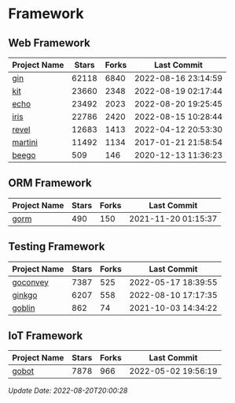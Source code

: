 # Framework

## Web Framework
| Project Name | Stars | Forks | Last Commit |
| ------------ | ----- | ----- | ----------- |
| [gin](https://github.com/gin-gonic/gin) | 62118 | 6840 | 2022-08-16 23:14:59 |
| [kit](https://github.com/go-kit/kit) | 23660 | 2348 | 2022-08-19 02:17:44 |
| [echo](https://github.com/labstack/echo) | 23492 | 2023 | 2022-08-20 19:25:45 |
| [iris](https://github.com/kataras/iris) | 22786 | 2420 | 2022-08-15 10:28:44 |
| [revel](https://github.com/revel/revel) | 12683 | 1413 | 2022-04-12 20:53:30 |
| [martini](https://github.com/go-martini/martini) | 11492 | 1134 | 2017-01-21 21:58:54 |
| [beego](https://github.com/astaxie/beego) | 509 | 146 | 2020-12-13 11:36:23 |

## ORM Framework
| Project Name | Stars | Forks | Last Commit |
| ------------ | ----- | ----- | ----------- |
| [gorm](https://github.com/jinzhu/gorm) | 490 | 150 | 2021-11-20 01:15:37 |

## Testing Framework
| Project Name | Stars | Forks | Last Commit |
| ------------ | ----- | ----- | ----------- |
| [goconvey](https://github.com/smartystreets/goconvey) | 7387 | 525 | 2022-05-17 18:39:55 |
| [ginkgo](https://github.com/onsi/ginkgo) | 6207 | 558 | 2022-08-10 17:17:35 |
| [goblin](https://github.com/franela/goblin) | 862 | 74 | 2021-10-03 14:34:22 |

## IoT Framework
| Project Name | Stars | Forks | Last Commit |
| ------------ | ----- | ----- | ----------- |
| [gobot](https://github.com/hybridgroup/gobot) | 7878 | 966 | 2022-05-02 19:56:19 |

*Update Date: 2022-08-20T20:00:28*